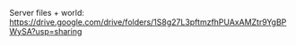 Server files + world: https://drive.google.com/drive/folders/1S8g27L3pftmzfhPUAxAMZtr9YgBPWySA?usp=sharing

